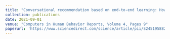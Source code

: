```yaml
---
title: "Conversational recommendation based on end-to-end learning: How far are we?"
collection: publications
date: 2021-09-01
venue: "Computers in Human Behavior Reports, Volume 4, Pages 9"
paperurl: 'https://www.sciencedirect.com/science/article/pii/S2451958821000877'
---
```




